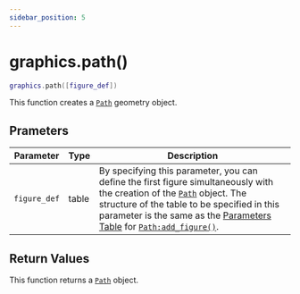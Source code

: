 ```yaml
---
sidebar_position: 5
---
```


# graphics.path()
```lua
graphics.path([figure_def])
```
This function creates a [`Path`](/libs/graphics/Path) geometry object.


## Prameters
|Parameter|Type|Description|
|-|-|-|
|`figure_def`|table|By specifying this parameter, you can define the first figure simultaneously with the creation of the [`Path`](/libs/graphics/Path) object. The structure of the table to be specified in this parameter is the same as the [Parameters Table](/libs/graphics/Path/Path-add_figure#parameters-table) for [`Path:add_figure()`](/libs/graphics/Path/Path-add_figure).


## Return Values
This function returns a [`Path`](/libs/graphics/Path) object.

